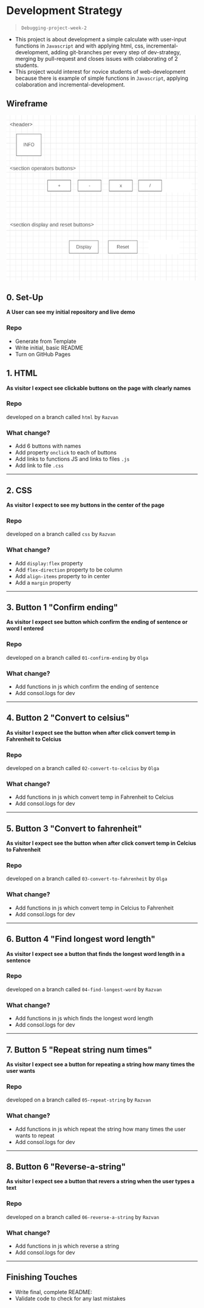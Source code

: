 # Development Strategy

> `Debugging-project-week-2`

- This project is about development a simple calculate  with user-input functions in `Javascript` and with applying html, css,  incremental-development, adding git-branches per every step of dev-strategy, merging by pull-request and closes issues with colaborating of 2 students. 
- This project would interest for novice students of web-development because there is example of simple functions in `Javascript`,  applying colaboration and incremental-development.

## Wireframe

![wireframe](./Wireframe.png)

## 0. Set-Up

__A User can see my initial repository and live demo__

### Repo

- Generate from Template
- Write initial, basic README
- Turn on GitHub Pages

## 1. HTML

__As visitor I expect see clickable buttons on the page with clearly names__

### Repo

developed on a branch called `html` by `Razvan`

### What change?

- Add 6 buttons with names
- Add property `onclick` to each of buttons
- Add links to functions JS and links to files `.js`
- Add link to file `.css`

----

## 2. CSS

__As visitor I expect to see my buttons in the center of the page__

### Repo

developed on a branch called `css` by `Razvan`


### What change?

- Add `display:flex` property
- Add `flex-direction` property to be column
- Add `align-items`  property to  in center
- Add a `margin` property


----

## 3. Button 1 "Confirm ending"

__As visitor I expect see button which confirm the ending of sentence or word I entered__

### Repo

developed on a branch called `01-confirm-ending` by `Olga`

### What change?

- Add functions in js which confirm the ending of sentence
- Add consol.logs for dev

----

## 4. Button 2 "Convert to celsius"

__As visitor I expect see the button when after click convert temp in Fahrenheit to Celcius__

### Repo

developed on a branch called `02-convert-to-celcius` by `Olga`

### What change?

- Add functions in js which convert temp in Fahrenheit to Celcius
- Add consol.logs for dev

----

## 5. Button 3 "Convert to fahrenheit"

__As visitor I expect see the button when after click convert temp in Celcius to Fahrenheit__

### Repo

developed on a branch called `03-convert-to-fahrenheit` by `Olga`

### What change?

- Add functions in js which convert temp in Celcius to Fahrenheit 
- Add consol.logs for dev

----

## 6. Button 4 "Find longest word length"

__As visitor I expect see a button that finds the longest word length in a sentence__

### Repo

developed on a branch called `04-find-longest-word` by `Razvan`

### What change?

- Add functions in js which finds the longest word length
- Add consol.logs for dev

----

## 7. Button 5 "Repeat string num times"

__As visitor I expect see a button for repeating a string how many times the user wants__

### Repo

developed on a branch called `05-repeat-string` by `Razvan`

### What change?

- Add functions in js which repeat the string how many times the user wants to repeat
- Add consol.logs for dev

----

## 8. Button 6 "Reverse-a-string"

__As visitor I expect see a button that revers a string when the user types a text__

### Repo

developed on a branch called `06-reverse-a-string` by `Razvan`

### What change?

- Add functions in js which reverse a string
- Add consol.logs for dev

----



## Finishing Touches

- Write final, complete README:
- Validate code to check for any last mistakes
